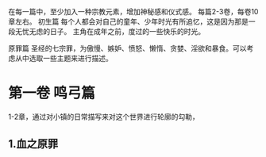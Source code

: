 在每一篇中，至少加入一种宗教元素，增加神秘感和仪式感。
每篇2-3卷，每卷10章左右。
初生篇
每个人都会对自己的童年、少年时光有所追忆，这是因为那是一段无忧无虑的日子。
主角在成年之前，度过的一些快乐的时光。

原罪篇
圣经的七宗罪，为傲慢、嫉妒、愤怒、懒惰、贪婪、淫欲和暴食。可以考虑从中选取一些主题来进行描述。

# 第一卷 鸣弓篇
1-2章，通过对小镇的日常描写来对这个世界进行轮廓的勾勒， 
## 1.血之原罪


